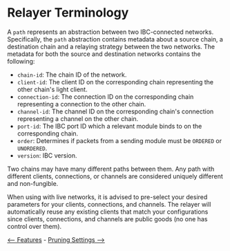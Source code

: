 # Relayer Terminology

A `path` represents an abstraction between two IBC-connected networks.
Specifically, the `path` abstraction contains metadata about a source chain, a
destination chain and a relaying strategy between the two networks. The metadata
for both the source and destination networks contains the following:

*   `chain-id`: The chain ID of the network.
*   `client-id`: The client ID on the corresponding chain representing the other
    chain's light client.
*   `connection-id`: The connection ID on the corresponding chain representing a
    connection to the other chain.
*   `channel-id`: The channel ID on the corresponding chain's connection
    representing a channel on the other chain.
*   `port-id`: The IBC port ID which a relevant module binds to on the
    corresponding chain.
*   `order`: Determines if packets from a sending module must be `ORDERED` or
    `UNORDERED`.
*   `version`: IBC version.

Two chains may have many different paths between them. Any path with different
clients, connections, or channels are considered uniquely different and
non-fungible.

When using with live networks, it is advised to pre-select your desired
parameters for your clients, connections, and channels. The relayer will
automatically reuse any existing clients that match your configurations since
clients, connections, and channels are public goods (no one has control over
them).

[<-- Features](./features.md) - [Pruning Settings -->](./node_pruning.md)
